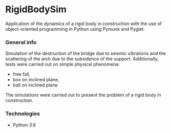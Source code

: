 # RigidBodySim
Application of the dynamics of a rigid body in construction with the use of object-oriented programming in Python using Pymunk and Pyglet.
### General info
Simulation of the destruction of the bridge due to seismic vibrations and the scattering of the arch due to the subsidence of the support. 
Additionally, tests were carried out on simple physical phenomena:
- free fall, 
- box on inclined plane,
- ball on inclined plane

The simulations were carried out to present the problem of a rigid body in construction.
### Technologies
- Python 3.6
